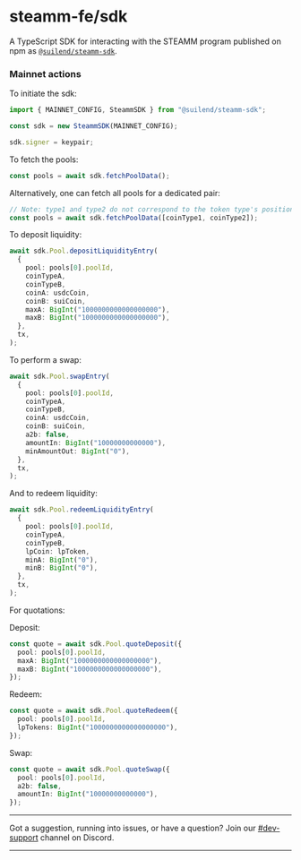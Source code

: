 # steamm-fe/sdk

A TypeScript SDK for interacting with the STEAMM program published on npm as [`@suilend/steamm-sdk`](https://www.npmjs.com/package/@suilend/steamm-sdk).

### Mainnet actions

To initiate the sdk:

```ts
import { MAINNET_CONFIG, SteammSDK } from "@suilend/steamm-sdk";

const sdk = new SteammSDK(MAINNET_CONFIG);

sdk.signer = keypair;
```

To fetch the pools:

```ts
const pools = await sdk.fetchPoolData();
```

Alternatively, one can fetch all pools for a dedicated pair:

```ts
// Note: type1 and type2 do not correspond to the token type's position in the pool
const pools = await sdk.fetchPoolData([coinType1, coinType2]);
```

To deposit liquidity:

```ts
await sdk.Pool.depositLiquidityEntry(
  {
    pool: pools[0].poolId,
    coinTypeA,
    coinTypeB,
    coinA: usdcCoin,
    coinB: suiCoin,
    maxA: BigInt("1000000000000000000"),
    maxB: BigInt("1000000000000000000"),
  },
  tx,
);
```

To perform a swap:

```ts
await sdk.Pool.swapEntry(
  {
    pool: pools[0].poolId,
    coinTypeA,
    coinTypeB,
    coinA: usdcCoin,
    coinB: suiCoin,
    a2b: false,
    amountIn: BigInt("10000000000000"),
    minAmountOut: BigInt("0"),
  },
  tx,
);
```

And to redeem liquidity:

```ts
await sdk.Pool.redeemLiquidityEntry(
  {
    pool: pools[0].poolId,
    coinTypeA,
    coinTypeB,
    lpCoin: lpToken,
    minA: BigInt("0"),
    minB: BigInt("0"),
  },
  tx,
);
```

For quotations:

Deposit:

```ts
const quote = await sdk.Pool.quoteDeposit({
  pool: pools[0].poolId,
  maxA: BigInt("1000000000000000000"),
  maxB: BigInt("1000000000000000000"),
});
```

Redeem:

```ts
const quote = await sdk.Pool.quoteRedeem({
  pool: pools[0].poolId,
  lpTokens: BigInt("1000000000000000000"),
});
```

Swap:

```ts
const quote = await sdk.Pool.quoteSwap({
  pool: pools[0].poolId,
  a2b: false,
  amountIn: BigInt("10000000000000"),
});
```

---

Got a suggestion, running into issues, or have a question? Join our [#dev-support](https://discord.com/channels/1202984617087598622/1238023733403193385) channel on Discord.

---
